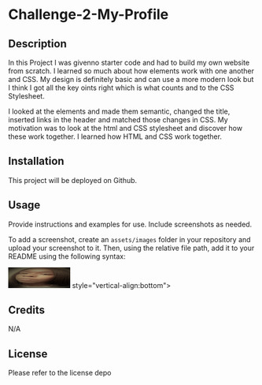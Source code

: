 # Challenge-2-My-Profile

## Description

In this Project I was givenno starter code and had to build my own website from scratch. I learned so much about how elements work with one another and CSS. My design is definitely basic and can use a more modern look but I think I got all the key oints right which is what counts<index>  and to the CSS Stylesheet.

I looked at the elements and made them semantic, changed the title, inserted links in the header and matched those changes in CSS. My motivation was to look at the html and CSS stylesheet and discover how these work together. I learned how HTML and CSS work together. 


## Installation
This project will be deployed on Github.
## Usage

Provide instructions and examples for use. Include screenshots as needed.

To add a screenshot, create an `assets/images` folder in your repository and upload your screenshot to it. Then, using the relative file path, add it to your README using the following syntax:

<img src="./images/My Picture.jpeg" alt="My Photo" width="25%" height="42"/> style="vertical-align:bottom">

## Credits

N/A

## License

Please refer to the license depo